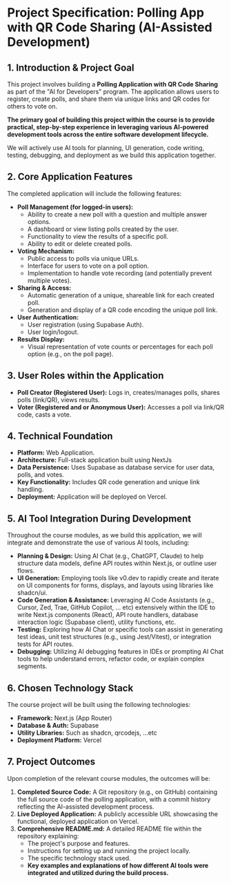 # **Project Specification: Polling App with QR Code Sharing (AI-Assisted Development)**

## **1\. Introduction & Project Goal**

This project involves building a **Polling Application with QR Code Sharing** as part of the "AI for Developers" program. The application allows users to register, create polls, and share them via unique links and QR codes for others to vote on.

**The primary goal of building this project within the course is to provide practical, step-by-step experience in leveraging various AI-powered development tools across the entire software development lifecycle.**

We will actively use AI tools for planning, UI generation, code writing, testing, debugging, and deployment as we build this application together.

## **2\. Core Application Features**

The completed application will include the following features:

* **Poll Management (for logged-in users):**  
  * Ability to create a new poll with a question and multiple answer options.  
  * A dashboard or view listing polls created by the user.  
  * Functionality to view the results of a specific poll.  
  * Ability to edit or delete created polls.  
* **Voting Mechanism:**  
  * Public access to polls via unique URLs.  
  * Interface for users to vote on a poll option.  
  * Implementation to handle vote recording (and potentially prevent multiple votes).  
* **Sharing & Access:**  
  * Automatic generation of a unique, shareable link for each created poll.  
  * Generation and display of a QR code encoding the unique poll link.  
* **User Authentication:**  
  * User registration (using Supabase Auth).  
  * User login/logout.  
* **Results Display:**  
  * Visual representation of vote counts or percentages for each poll option (e.g., on the poll page).

## **3\. User Roles within the Application**

* **Poll Creator (Registered User):** Logs in, creates/manages polls, shares polls (link/QR), views results.  
* **Voter (Registered and or Anonymous User):** Accesses a poll via link/QR code, casts a vote.

## **4\. Technical Foundation**

* **Platform:** Web Application.  
* **Architecture:** Full-stack application built using NextJs  
* **Data Persistence:** Uses Supabase as database service for user data, polls, and votes.  
* **Key Functionality:** Includes QR code generation and unique link handling.  
* **Deployment:** Application will be deployed on Vercel.

## **5\. AI Tool Integration During Development**

Throughout the course modules, as we build this application, we will integrate and demonstrate the use of various AI tools, including:

* **Planning & Design:** Using AI Chat (e.g., ChatGPT, Claude) to help structure data models, define API routes within Next.js, or outline user flows.  
* **UI Generation:** Employing tools like v0.dev to rapidly create and iterate on UI components for forms, displays, and layouts using libraries like shadcn/ui.  
* **Code Generation & Assistance:** Leveraging AI Code Assistants (e.g., Cursor, Zed, Trae, GitHub Copilot, … etc) extensively within the IDE to write Next.js components (React), API route handlers, database interaction logic (Supabase client), utility functions, etc.  
* **Testing:** Exploring how AI Chat or specific tools can assist in generating test ideas, unit test structures (e.g., using Jest/Vitest), or integration tests for API routes.  
* **Debugging:** Utilizing AI debugging features in IDEs or prompting AI Chat tools to help understand errors, refactor code, or explain complex segments.

## **6\. Chosen Technology Stack**

The course project will be built using the following technologies:

* **Framework:** Next.js (App Router)  
* **Database & Auth:** Supabase  
* **Utility Libraries:** Such as shadcn, qrcodejs, ...etc  
* **Deployment Platform:** Vercel

## **7\. Project Outcomes**

Upon completion of the relevant course modules, the outcomes will be:

1. **Completed Source Code:** A Git repository (e.g., on GitHub) containing the full source code of the polling application, with a commit history reflecting the AI-assisted development process.  
2. **Live Deployed Application:** A publicly accessible URL showcasing the functional, deployed application on Vercel.  
3. **Comprehensive README.md:** A detailed README file within the repository explaining:  
   * The project's purpose and features.  
   * Instructions for setting up and running the project locally.  
   * The specific technology stack used.  
   * **Key examples and explanations of how different AI tools were integrated and utilized during the build process.**


